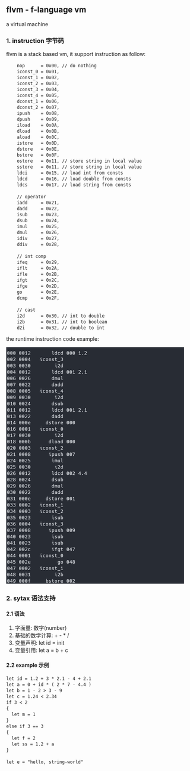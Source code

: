 ## flvm - f-language vm

a virtual machine

### 1. instruction 字节码
flvm is a stack based vm, it support instruction as follow:
```
    nop      = 0x00, // do nothing
    iconst_0 = 0x01,
    iconst_1 = 0x02,
    iconst_2 = 0x03,
    iconst_3 = 0x04,
    iconst_4 = 0x05,
    dconst_1 = 0x06,
    dconst_2 = 0x07,
    ipush    = 0x08,
    dpush    = 0x09,
    iload    = 0x0A,
    dload    = 0x0B,
    aload    = 0x0C,
    istore   = 0x0D,
    dstore   = 0x0E,
    bstore   = 0x0F,
    ostore   = 0x11, // store string in local value
    sstore   = 0x11, // store string in local value
    ldci     = 0x15, // load int from consts
    ldcd     = 0x16, // load double from consts
    ldcs     = 0x17, // load string from consts

    // operator
    iadd     = 0x21,
    dadd     = 0x22,
    isub     = 0x23,
    dsub     = 0x24,
    imul     = 0x25,
    dmul     = 0x26,
    idiv     = 0x27,
    ddiv     = 0x28,

    // int comp
    ifeq     = 0x29,
    iflt     = 0x2A,
    ifle     = 0x2B,
    ifgt     = 0x2C,
    ifge     = 0x2D,
    go       = 0x2E,
    dcmp     = 0x2F,

    // cast
    i2d      = 0x30, // int to double
    i2b      = 0x31, // int to boolean
    d2i      = 0x32, // double to int
```

the runtime instruction code example:

![runtime-example](https://github.com/YToyCoder/flvmToy/blob/main/doc/runtime_instruction.png)

### 2. sytax 语法支持

#### 2.1 语法

1. 字面量: 数字(number)
2. 基础的数学计算: + - * /
3. 变量声明: let id = init
4. 变量引用: let a = b + c

#### 2.2 example 示例

```
let id = 1.2 + 3 * 2.1 - 4 + 2.1 
let a = 0 + id * ( 2 * 7 - 4.4 )
let b = 1 - 2 > 3 - 9
let c = 1.24 < 2.34
if 3 < 2
{
  let m = 1
}
else if 3 == 3
{
  let f = 2
  let ss = 1.2 + a
}

let e = "hello, string-world"
```